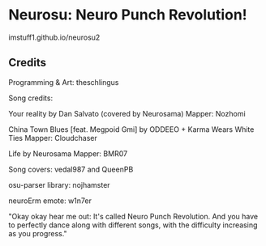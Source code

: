 # Neurosu: Neuro Punch Revolution!

imstuff1.github.io/neurosu2

## Credits

Programming & Art:
theschlingus

Song credits:

Your reality by Dan Salvato (covered by Neurosama)
Mapper: Nozhomi

China Town Blues [feat. Megpoid Gmi] by ODDEEO + Karma Wears White Ties
Mapper: Cloudchaser

Life by Neurosama
Mapper: BMR07

Song covers:
vedal987 and QueenPB

osu-parser library:
nojhamster

neuroErm emote:
w1n7er

"Okay okay hear me out: It's called Neuro Punch Revolution. And you have to perfectly dance along with different songs, with the difficulty increasing as you progress."
